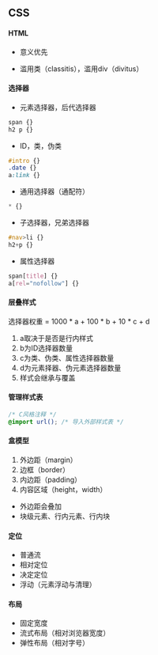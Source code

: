 ## CSS

#### HTML

- 意义优先


- 滥用类（classitis），滥用div（divitus）

#### 选择器

- 元素选择器，后代选择器

```css
span {}
h2 p {}
```

- ID，类，伪类

```css
#intro {}
.date {}
a:link {}
```

- 通用选择器（通配符）

```css
* {}
```

- 子选择器，兄弟选择器

```css
#nav>li {}
h2+p {}
```

- 属性选择器

```css
span[title] {}
a[rel="nofollow"] {}
```

#### 层叠样式

选择器权重 = 1000 * a + 100 * b + 10 * c + d

1. a取决于是否是行内样式
2. b为ID选择器数量
3. c为类、伪类、属性选择器数量
4. d为元素择器、伪元素选择器数量
5. 样式会继承与覆盖

#### 管理样式表

```css
/* C风格注释 */
@import url(); /* 导入外部样式表 */
```

#### 盒模型

1. 外边距（margin）
2. 边框（border）
3. 内边距（padding）
4. 内容区域（height，width）

- 外边距会叠加
- 块级元素、行内元素、行内块

#### 定位

- 普通流
- 相对定位
- 决定定位
- 浮动（元素浮动与清理）

#### 布局

- 固定宽度
- 流式布局（相对浏览器宽度）
- 弹性布局（相对字号）